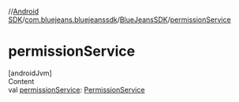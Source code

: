 //[Android SDK](../../../index.md)/[com.bluejeans.bluejeanssdk](../index.md)/[BlueJeansSDK](index.md)/[permissionService](permission-service.md)



# permissionService  
[androidJvm]  
Content  
val [permissionService](permission-service.md): [PermissionService](../../com.bluejeans.bluejeanssdk.permission/-permission-service/index.md)  



